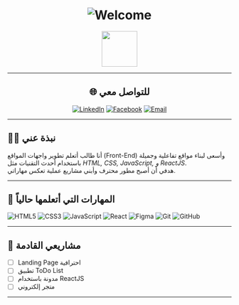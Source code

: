 <div align="center">

# ![Welcome](https://readme-typing-svg.herokuapp.com?font=Fira+Code&size=30&duration=3000&pause=800&color=00C2FF&center=true&vCenter=true&width=500&lines=👋+Hi%2C+I'm+Ali+Yaser;Front-End+Developer+In+Training;Welcome+To+My+GitHub!)

<img src="https://raw.githubusercontent.com/Tarikul-Islam-Anik/Animated-Fluent-Emojis/master/Emojis/Objects/Laptop.png" width="80" />

---

## 🌐 للتواصل معي

[![LinkedIn](https://img.icons8.com/fluency/48/linkedin.png)](https://www.linkedin.com/in/%D8%B9%D9%84%D9%8A-%D9%8A%D8%A7%D8%B3%D8%B1-24a4a5336?utm_source=share&utm_campaign=share_via&utm_content=profile&utm_medium=android_app)
[![Facebook](https://img.icons8.com/fluency/48/facebook-new.png)](https://www.facebook.com/share/1CpYTbDEqE/)
[![Email](https://img.icons8.com/fluency/48/gmail-new.png)](mailto:taywanly939@gmail.com)

</div>

---

## 🧑‍💻 نبذة عني
أنا طالب أتعلم تطوير واجهات المواقع (Front-End) وأسعى لبناء مواقع تفاعلية وجميلة باستخدام أحدث التقنيات مثل *HTML, CSS, JavaScript, و ReactJS*.  
هدفي أن أصبح مطور محترف وأبني مشاريع عملية تعكس مهاراتي.

---

## 🚀 المهارات التي أتعلمها حالياً
![HTML5](https://img.icons8.com/color/48/html-5--v1.png)
![CSS3](https://img.icons8.com/color/48/css3.png)
![JavaScript](https://img.icons8.com/color/48/javascript--v1.png)
![React](https://img.icons8.com/color/48/react-native.png)
![Figma](https://img.icons8.com/color/48/figma--v1.png)
![Git](https://img.icons8.com/color/48/git.png)
![GitHub](https://img.icons8.com/ios-glyphs/48/github.png)

---

## 📂 مشاريعي القادمة
- [ ] Landing Page احترافية
- [ ] تطبيق ToDo List
- [ ] مدونة باستخدام ReactJS
- [ ] متجر إلكتروني

---
